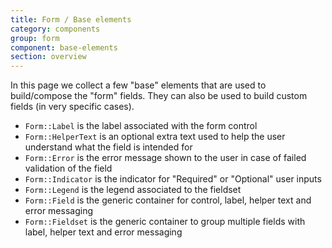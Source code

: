 ```yaml
---
title: Form / Base elements
category: components
group: form
component: base-elements
section: overview
---
```


In this page we collect a few "base" elements that are used to build/compose the "form" fields. They can also be used to build custom fields (in very specific cases).

*   `Form::Label` is the label associated with the form control
*   `Form::HelperText` is an optional extra text used to help the user understand what the field is intended for
*   `Form::Error` is the error message shown to the user in case of failed validation of the field
*   `Form::Indicator` is the indicator for "Required" or "Optional" user inputs
*   `Form::Legend` is the legend associated to the fieldset
*   `Form::Field` is the generic container for control, label, helper text and error messaging
*   `Form::Fieldset` is the generic container to group multiple fields with label, helper text and error messaging